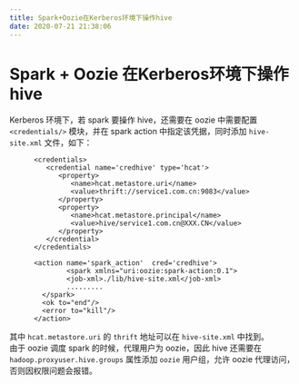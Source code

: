 ```yaml
---
title: Spark+Oozie在Kerberos环境下操作hive
date: 2020-07-21 21:38:06
---
```


# Spark + Oozie 在Kerberos环境下操作hive

Kerberos 环境下，若 spark 要操作 hive，还需要在 oozie 中需要配置 `<credentials/>` 模块，并在 spark action 中指定该凭据，同时添加 `hive-site.xml` 文件，如下：

```markup
      <credentials>
         <credential name='credhive' type='hcat'>
            <property>
               <name>hcat.metastore.uri</name>
               <value>thrift://service1.com.cn:9083</value>
            </property>
            <property>
               <name>hcat.metastore.principal</name>
               <value>hive/service1.com.cn@XXX.CN</value>
            </property>
         </credential>
      </credentials>

      <action name='spark_action'  cred='credhive'>
              <spark xmlns="uri:oozie:spark-action:0.1">
              <job-xml>./lib/hive-site.xml</job-xml>
              .........
        </spark>
        <ok to="end"/>
        <error to="kill"/>
      </action>
```

其中 `hcat.metastore.uri` 的 `thrift`  地址可以在 `hive-site.xml` 中找到。  
由于 oozie 调度 spark 的时候，代理用户为 oozie，因此 hive 还需要在 `hadoop.proxyuser.hive.groups` 属性添加 `oozie` 用户组，允许 oozie 代理访问，否则因权限问题会报错。

